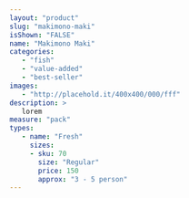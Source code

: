 ```yaml
---
layout: "product"
slug: "makimono-maki"
isShown: "FALSE"
name: "Makimono Maki"
categories:
   - "fish"
   - "value-added"
   - "best-seller"
images:
   - "http://placehold.it/400x400/000/fff"
description: >
   lorem
measure: "pack"
types: 
   - name: "Fresh"
     sizes: 
     - sku: 70
       size: "Regular"
       price: 150
       approx: "3 - 5 person"
---
```

